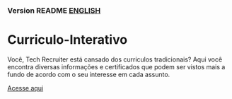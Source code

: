 ### Version README [ENGLISH](./README-en.md)

# Curriculo-Interativo

Você, Tech Recruiter está cansado dos curriculos tradicionais?
Aqui você encontra diversas informações e certificados que podem ser vistos mais a fundo de acordo com o seu interesse em cada assunto.

[Acesse aqui](https://gusrot.github.io/Curriculo-Interativo/)
